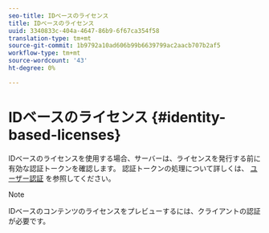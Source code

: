 ```yaml
---
seo-title: IDベースのライセンス
title: IDベースのライセンス
uuid: 3340833c-404a-4647-86b9-6f67ca354f58
translation-type: tm+mt
source-git-commit: 1b9792a10ad606b99b6639799ac2aacb707b2af5
workflow-type: tm+mt
source-wordcount: '43'
ht-degree: 0%

---
```



# IDベースのライセンス {#identity-based-licenses}

IDベースのライセンスを使用する場合、サーバーは、ライセンスを発行する前に有効な認証トークンを確認します。 認証トークンの処理について詳しくは、 [ユーザー認証](../../../aaxs-protecting-content/content-introduction/content-usage-rules/content-authentication/content-user-authentication.md) を参照してください。

>[!NOTE]
>
>IDベースのコンテンツのライセンスをプレビューするには、クライアントの認証が必要です。

